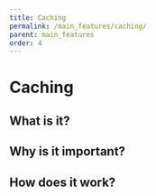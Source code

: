 ```yaml
---
title: Caching
permalink: /main_features/caching/
parent: main_features
order: 4
---
```


# Caching

## What is it?

## Why is it important?

## How does it work?